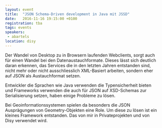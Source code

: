 ```yaml
---
layout: event
title:  "JSON Schema-Driven development in Java mit JSSD"
date:   2016-11-16 19:15:00 +0100
registration: tba
tags: events
speakers: 
 - abartels
location: disy
---
```


Der Wandel von Desktop zu in Browsern laufenden Webclients, sorgt auch für einen Wandel bei den Datenaustauchformate.
Dieses lässt sich deutlich daran erkennen, das Services die in den letzten Jahren entstanden sind,
nicht mehr oder nicht ausschliesslich XML-Basiert arbeiten, sondern eher auf JSON als Austauchformat setzen.

Entwickler die Sprachen wie Java verwenden die Typensicherheit bieten und Frameworks verwenden die auch für JSON
auf XSD-Schemas zur Serialisierung setzen, haben einige Probleme zu lösen.

Bei Geoinformationssystemen spielen da besonders die JSON Ausprägungen von Geometry-Objekten eine Role. Um diese zu lösen
ist ein kleines Framework entstanden. Das von mir in Privateprojekten und von Disy verwendet wird.